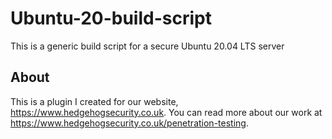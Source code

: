 # Ubuntu-20-build-script
This is a generic build script for a secure Ubuntu 20.04 LTS server

## About
This is a plugin I created for our website, https://www.hedgehogsecurity.co.uk. You can read more about our work at https://www.hedgehogsecurity.co.uk/penetration-testing.
